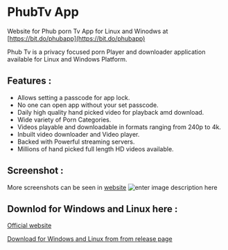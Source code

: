 # PhubTv App
Website for Phub porn Tv App for Linux and Winodws at [https://bit.do/phubapp](https://bit.do/phubapp)

Phub Tv is a privacy focused porn Player and downloader application available for Linux and Windows Platform.

## Features :

* Allows setting a passcode for app lock.
* No one can open app without your set passcode.
* Daily high quality hand picked video for playback amd download.
* Wide variety of Porn Categories.
* Videos playable and downloadable in formats ranging from 240p to 4k.
* Inbuilt video downloader and Video player.
* Backed with Powerful streaming servers.
* Millions of hand picked full length HD videos available.
## Screenshot :
More screenshots can be seen in [website](https://bit.do/phubapp)
![enter image description here](https://pbs.twimg.com/media/ER3wDIAXUAIGvvt?format=jpg&name=medium)

## Downlod for Windows and Linux here :

[Official website](https://bit.do/phubapp)

[Download for Windows and Linux from from release page](https://github.com/keshavbhatt/phub/releases/latest)

